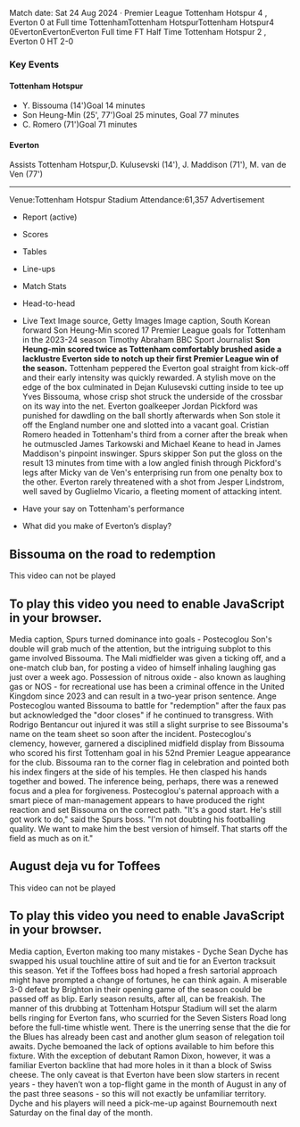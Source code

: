 Match date: Sat 24 Aug 2024
‧
Premier League
Tottenham Hotspur 4 , Everton 0 at Full time
TottenhamTottenham HotspurTottenham Hotspur4
0EvertonEvertonEverton
Full time
FT
Half Time Tottenham Hotspur 2 , Everton 0
HT 2-0
### Key Events
#### Tottenham Hotspur
-   Y. Bissouma (14')Goal 14 minutes
-   Son Heung-Min (25', 77')Goal 25 minutes, Goal 77 minutes
-   C. Romero (71')Goal 71 minutes
#### Everton
Assists
Tottenham Hotspur,D. Kulusevski (14'), J. Maddison (71'), M. van de Ven (77')
___
Venue:Tottenham Hotspur Stadium
Attendance:61,357
Advertisement
-   Report (active)
-   Scores
-   Tables
-   Line-ups
-   Match Stats
-   Head-to-head
-   Live Text
Image source, Getty Images
Image caption,
South Korean forward Son Heung-Min scored 17 Premier League goals for Tottenham in the 2023-24 season
Timothy Abraham
BBC Sport Journalist
**Son Heung-min scored twice as Tottenham comfortably brushed aside a lacklustre Everton side to notch up their first Premier League win of the season.**
Tottenham peppered the Everton goal straight from kick-off and their early intensity was quickly rewarded.
A stylish move on the edge of the box culminated in Dejan Kulusevski cutting inside to tee up Yves Bissouma, whose crisp shot struck the underside of the crossbar on its way into the net.
Everton goalkeeper Jordan Pickford was punished for dawdling on the ball shortly afterwards when Son stole it off the England number one and slotted into a vacant goal.
Cristian Romero headed in Tottenham's third from a corner after the break when he outmuscled James Tarkowski and Michael Keane to head in James Maddison's pinpoint inswinger.
Spurs skipper Son put the gloss on the result 13 minutes from time with a low angled finish through Pickford's legs after Micky van de Ven's enterprising run from one penalty box to the other.
Everton rarely threatened with a shot from Jesper Lindstrom, well saved by Guglielmo Vicario, a fleeting moment of attacking intent.
-   Have your say on Tottenham's performance
    
-   What did you make of Everton’s display?
    
## Bissouma on the road to redemption
This video can not be played
## To play this video you need to enable JavaScript in your browser.
Media caption,
Spurs turned dominance into goals - Postecoglou
Son's double will grab much of the attention, but the intriguing subplot to this game involved Bissouma.
The Mali midfielder was given a ticking off, and a one-match club ban, for posting a video of himself inhaling laughing gas just over a week ago.
Possession of nitrous oxide - also known as laughing gas or NOS - for recreational use has been a criminal offence in the United Kingdom since 2023 and can result in a two-year prison sentence.
Ange Postecoglou wanted Bissouma to battle for "redemption" after the faux pas but acknowledged the "door closes" if he continued to transgress.
With Rodrigo Bentancur out injured it was still a slight surprise to see Bissouma's name on the team sheet so soon after the incident.
Postecoglou's clemency, however, garnered a disciplined midfield display from Bissouma who scored his first Tottenham goal in his 52nd Premier League appearance for the club.
Bissouma ran to the corner flag in celebration and pointed both his index fingers at the side of his temples. He then clasped his hands together and bowed.
The inference being, perhaps, there was a renewed focus and a plea for forgiveness.
Postecoglou's paternal approach with a smart piece of man-management appears to have produced the right reaction and set Bissouma on the correct path.
"It's a good start. He's still got work to do," said the Spurs boss.
"I'm not doubting his footballing quality. We want to make him the best version of himself. That starts off the field as much as on it."
## August deja vu for Toffees
This video can not be played
## To play this video you need to enable JavaScript in your browser.
Media caption,
Everton making too many mistakes - Dyche
Sean Dyche has swapped his usual touchline attire of suit and tie for an Everton tracksuit this season.
Yet if the Toffees boss had hoped a fresh sartorial approach might have prompted a change of fortunes, he can think again.
A miserable 3-0 defeat by Brighton in their opening game of the season could be passed off as blip.
Early season results, after all, can be freakish.
The manner of this drubbing at Tottenham Hotspur Stadium will set the alarm bells ringing for Everton fans, who scurried for the Seven Sisters Road long before the full-time whistle went.
There is the unerring sense that the die for the Blues has already been cast and another glum season of relegation toil awaits.
Dyche bemoaned the lack of options available to him before this fixture.
With the exception of debutant Ramon Dixon, however, it was a familiar Everton backline that had more holes in it than a block of Swiss cheese.
The only caveat is that Everton have been slow starters in recent years - they haven’t won a top-flight game in the month of August in any of the past three seasons - so this will not exactly be unfamiliar territory.
Dyche and his players will need a pick-me-up against Bournemouth next Saturday on the final day of the month.